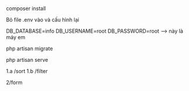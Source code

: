 composer install

Bỏ file .env vào và cấu hình lại 

DB_DATABASE=info
DB_USERNAME=root
DB_PASSWORD=root
--> này là máy em 

php artisan migrate

php artisan serve

1.a /sort
1.b /filter

2/form


